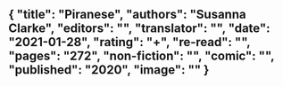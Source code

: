 {
 "title": "Piranese",
 "authors": "Susanna Clarke",
 "editors": "",
 "translator": "",
 "date": "2021-01-28",
 "rating": "+",
 "re-read": "",
 "pages": "272",
 "non-fiction": "",
 "comic": "",
 "published": "2020",
 "image": ""
}
---

